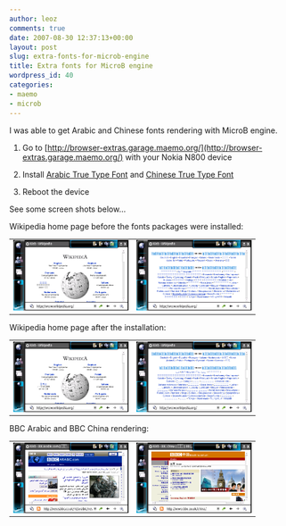 ```yaml
---
author: leoz
comments: true
date: 2007-08-30 12:37:13+00:00
layout: post
slug: extra-fonts-for-microb-engine
title: Extra fonts for MicroB engine
wordpress_id: 40
categories:
- maemo
- microb
---
```


I was able to get Arabic and Chinese fonts rendering with MicroB engine.

	
  1. Go to [http://browser-extras.garage.maemo.org/](http://browser-extras.garage.maemo.org/) with your Nokia N800 device

	
  2. Install [Arabic True Type Font](http://browser-extras.garage.maemo.org/install/ttf-arabic.install) and [Chinese True Type Font](http://browser-extras.garage.maemo.org/install/ttf-chinese.install)

	
  3. Reboot the device


See some screen shots below...


Wikipedia home page before the fonts packages were installed:

<table align="center" unselectable="on" border="0">
	<tbody>
	<tr>
	<td>
	<a class="fancybox" href="/uploads/2007/08/wiki-no-fonts-1.png" title="wiki no fonts 1">
	<img src="/uploads/2007/08/wiki-no-fonts-1.png" title="wiki no fonts 1" alt="wiki no fonts 1" align="bottom" height="126" width="207">
	</a>
	</td>
	<td>
	<a class="fancybox" href="/uploads/2007/08/wiki-no-fonts-2.png" title="wiki no fonts 2">
	<img src="/uploads/2007/08/wiki-no-fonts-2.png" title="wiki no fonts 2" alt="wiki no fonts 2" align="bottom" height="126" width="207">
	</a>
	</td>
	</tr>
	</tbody>
</table>


Wikipedia home page after the installation:

<table align="center" unselectable="on" border="0">
	<tbody>
	<tr>
	<td>
	<a class="fancybox" href="/uploads/2007/08/wiki-with-fonts-1.png" title="wiki with fonts 1">
	<img src="/uploads/2007/08/wiki-with-fonts-1.png" title="wiki with fonts 1" alt="wiki with fonts 1" align="bottom" height="126" width="207">
	</a>
	</td>
	<td>
	<a class="fancybox" href="/uploads/2007/08/wiki-with-fonts-2.png" title="wiki with fonts 2">
	<img src="/uploads/2007/08/wiki-with-fonts-2.png" title="wiki with fonts 2" alt="wiki with fonts 2" align="bottom" height="126" width="207">
	</a>
	</td>
	</tr>
	</tbody>
</table>


BBC Arabic and BBC China rendering:

<table align="center" unselectable="on" border="0">
	<tbody>
	<tr>
	<td>
	<a class="fancybox" href="/uploads/2007/08/bbc-arabic.png" title="bbc arabic">
	<img src="/uploads/2007/08/bbc-arabic.png" title="bbc arabic" alt="bbc arabic" align="bottom" height="126" width="207">
	</a>
	</td>
	<td>
	<a class="fancybox" href="/uploads/2007/08/bbc-china.png" title="bbc china">
	<img src="/uploads/2007/08/bbc-china.png" title="bbc china" alt="bbc china" align="bottom" height="126" width="207">
	</a>
	</td>
	</tr>
	</tbody>
</table>

